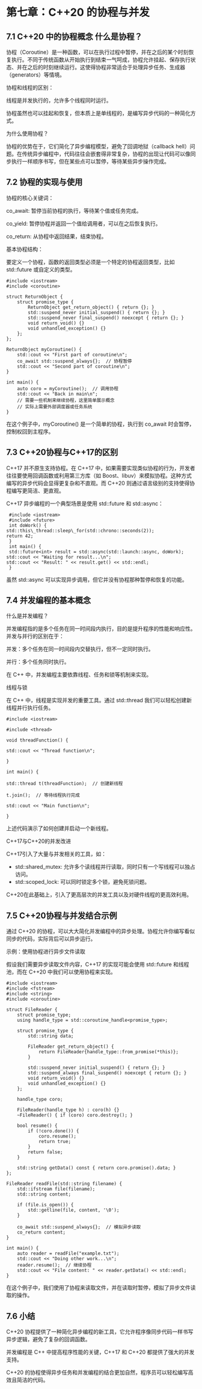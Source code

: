 # <a name="_toc177736253"></a>**第七章：C++20 的协程与并发**

<a name="_toc177736254"></a>**7.1 C++20 中的协程概念
什么是协程？**
--------------

协程（Coroutine）是一种函数，可以在执行过程中暂停，并在之后的某个时刻恢复执行。不同于传统函数从开始执行到结束一气呵成，协程允许挂起、保存执行状态、并在之后的时刻继续运行。这使得协程非常适合于处理异步任务、生成器（generators）等情境。

协程和线程的区别：

线程是并发执行的，允许多个线程同时运行。

协程虽然也可以挂起和恢复，但本质上是单线程的，是编写异步代码的一种简化方式。

为什么使用协程？

协程的优势在于，它们简化了异步编程模型，避免了回调地狱（callback hell）问题。在传统异步编程中，代码往往会嵌套得非常复杂，协程的出现让代码可以像同步执行一样顺序书写，但在某些点可以暂停，等待某些异步操作完成。

## <a name="_toc177736255"></a>**7.2 协程的实现与使用**

协程的核心关键词：

co\_await: 暂停当前协程的执行，等待某个值或任务完成。

co\_yield: 暂停协程并返回一个值给调用者，可以在之后恢复执行。

co\_return: 从协程中返回结果，结束协程。

基本协程结构：

要定义一个协程，函数的返回类型必须是一个特定的协程返回类型，比如 std::future 或自定义的类型。
```
#include <iostream>  
#include <coroutine>  

struct ReturnObject {  
    struct promise_type {  
        ReturnObject get_return_object() { return {}; }  
        std::suspend_never initial_suspend() { return {}; }  
        std::suspend_never final_suspend() noexcept { return {}; }  
        void return_void() {}  
        void unhandled_exception() {}  
    };  
};  

ReturnObject myCoroutine() {  
    std::cout << "First part of coroutine\n";  
    co_await std::suspend_always{};  // 协程暂停  
    std::cout << "Second part of coroutine\n";  
}  

int main() {  
    auto coro = myCoroutine();  // 调用协程  
    std::cout << "Back in main\n";  
    // 需要一些机制来继续协程，这里简单展示概念  
    // 实际上需要外部调度器或任务系统  
}
```
在这个例子中，myCoroutine() 是一个简单的协程，执行到 co\_await 时会暂停，控制权回到主程序。

## <a name="_toc177736256"></a>**7.3 C++20协程与C++17的区别**

C++17 并不原生支持协程。在 C++17 中，如果需要实现类似协程的行为，开发者往往要使用回调函数或利用第三方库（如 Boost、libuv）来模拟协程。这种方式编写的异步代码会显得更复杂和不直观。而 C++20 则通过语言级别的支持使得协程编写更简洁、更直观。

C++17 异步编程的一个典型场景是使用 std::future 和 std::async：
```
 #include <iostream>
 #include <future>
 int doWork() {
std::this\_thread::sleep\_for(std::chrono::seconds(2));
return 42;
 }
 int main() {
 std::future<int> result = std::async(std::launch::async, doWork);
std::cout << "Waiting for result...\n";
std::cout << "Result: " << result.get() << std::endl;
 }
```
虽然 std::async 可以实现异步调用，但它并没有协程那种暂停和恢复的功能。

## <a name="_toc177736257"></a>**7.4 并发编程的基本概念**

什么是并发编程？

并发编程指的是多个任务在同一时间段内执行，目的是提升程序的性能和响应性。并发与并行的区别在于：

并发：多个任务在同一时间段内交替执行，但不一定同时执行。

并行：多个任务同时执行。

在 C++ 中，并发编程主要依靠线程、任务和锁等机制来实现。

线程与锁

在 C++ 中，线程是实现并发的重要工具。通过 std::thread 我们可以轻松创建新线程并行执行任务。
```
#include <iostream>

#include <thread>

void threadFunction() {

std::cout << "Thread function\n";

}

int main() {

std::thread t(threadFunction);  // 创建新线程

t.join();  // 等待线程执行完成

std::cout << "Main function\n";

}
```
上述代码演示了如何创建并启动一个新线程。

C++17与C++20的并发改进

C++17引入了大量与并发相关的工具，如：

- std::shared\_mutex: 允许多个读线程并行读取，同时只有一个写线程可以独占访问。
- std::scoped\_lock: 可以同时锁定多个锁，避免死锁问题。

C++20在此基础上，引入了更高层次的并发工具以及对硬件线程的更高效利用。

## <a name="_toc177736258"></a>**7.5 C++20协程与并发结合示例**

通过 C++20 的协程，可以大大简化并发编程中的异步处理。协程允许你编写看似同步的代码，实际背后可以异步运行。

示例：使用协程进行异步文件读取

假设我们需要异步读取文件内容，C++17 的实现可能会使用 std::future 和线程池，而在 C++20 中我们可以使用协程来实现。
```
#include <iostream>  
#include <fstream>  
#include <string>  
#include <coroutine>  

struct FileReader {  
    struct promise_type;  
    using handle_type = std::coroutine_handle<promise_type>;  

    struct promise_type {  
        std::string data;  

        FileReader get_return_object() {  
            return FileReader{handle_type::from_promise(*this)};  
        }  

        std::suspend_never initial_suspend() { return {}; }  
        std::suspend_always final_suspend() noexcept { return {}; }  
        void return_void() {}  
        void unhandled_exception() {}  
    };  

    handle_type coro;  

    FileReader(handle_type h) : coro(h) {}  
    ~FileReader() { if (coro) coro.destroy(); }  

    bool resume() {  
        if (!coro.done()) {  
            coro.resume();  
            return true;  
        }  
        return false;  
    }  

    std::string getData() const { return coro.promise().data; }  
};  

FileReader readFile(std::string filename) {  
    std::ifstream file(filename);  
    std::string content;  

    if (file.is_open()) {  
        std::getline(file, content, '\0');  
    }  

    co_await std::suspend_always{};  // 模拟异步读取  
    co_return content;  
}  

int main() {  
    auto reader = readFile("example.txt");  
    std::cout << "Doing other work...\n";  
    reader.resume();  // 继续协程  
    std::cout << "File content: " << reader.getData() << std::endl;  
}
```
在这个例子中，我们使用了协程来读取文件，并在读取时暂停，模拟了异步文件读取的操作。

## **7.6 小结**

C++20 协程提供了一种简化异步编程的新工具，它允许程序像同步代码一样书写异步逻辑，避免了复杂的回调函数。

并发编程是 C++ 中提高程序性能的关键，C++17 和 C++20 都提供了强大的并发支持。

C++20 的协程使得异步任务和并发编程的结合更加自然，程序员可以轻松编写高效且简洁的代码。